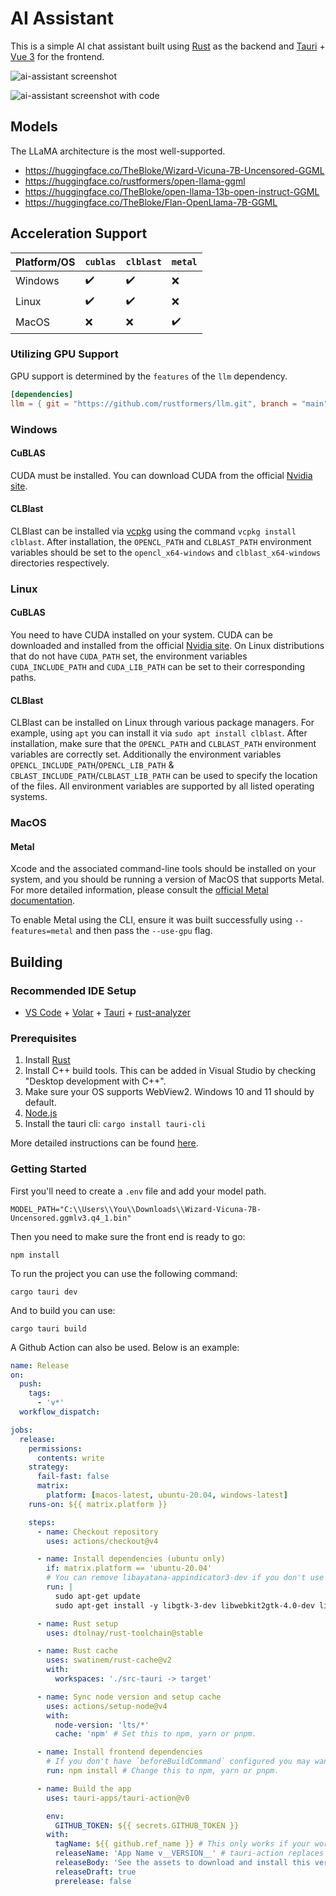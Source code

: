 # AI Assistant

This is a simple AI chat assistant built using [Rust](https://www.rust-lang.org/) as the backend and [Tauri](https://tauri.app/) + [Vue 3](https://vuejs.org/) for the frontend.

![ai-assistant screenshot](screenshot.jpg)

![ai-assistant screenshot with code](screenshot2.jpg)

## Models

The LLaMA architecture is the most well-supported.

* https://huggingface.co/TheBloke/Wizard-Vicuna-7B-Uncensored-GGML
* https://huggingface.co/rustformers/open-llama-ggml
* https://huggingface.co/TheBloke/open-llama-13b-open-instruct-GGML
* https://huggingface.co/TheBloke/Flan-OpenLlama-7B-GGML


## Acceleration Support

| Platform/OS | `cublas`           | `clblast`          | `metal`            |
| ----------- | ------------------ | ------------------ | ------------------ |
| Windows     | :heavy_check_mark: | :heavy_check_mark: | :x:                |
| Linux       | :heavy_check_mark: | :heavy_check_mark: | :x:                |
| MacOS       | :x:                | :x:                | :heavy_check_mark: |

### Utilizing GPU Support

GPU support is determined by the `features` of the `llm` dependency.

```toml
[dependencies]
llm = { git = "https://github.com/rustformers/llm.git", branch = "main", features = ["cublas"] } 
```

### Windows

#### CuBLAS

CUDA must be installed. You can download CUDA from the official [Nvidia site](https://developer.nvidia.com/cuda-downloads).

#### CLBlast

CLBlast can be installed via [vcpkg](https://vcpkg.io/en/getting-started.html) using the command `vcpkg install clblast`. After installation, the `OPENCL_PATH` and `CLBLAST_PATH` environment variables should be set to the `opencl_x64-windows` and `clblast_x64-windows` directories respectively.

### Linux

#### CuBLAS

You need to have CUDA installed on your system. CUDA can be downloaded and installed from the official [Nvidia site](https://developer.nvidia.com/cuda-downloads). On Linux distributions that do not have `CUDA_PATH` set, the environment variables `CUDA_INCLUDE_PATH` and `CUDA_LIB_PATH` can be set to their corresponding paths.

#### CLBlast

CLBlast can be installed on Linux through various package managers. For example, using `apt` you can install it via `sudo apt install clblast`. After installation, make sure that the `OPENCL_PATH` and `CLBLAST_PATH` environment variables are correctly set. Additionally the environment variables `OPENCL_INCLUDE_PATH`/`OPENCL_LIB_PATH` & `CBLAST_INCLUDE_PATH`/`CLBLAST_LIB_PATH` can be used to specify the location of the files. All environment variables are supported by all listed operating systems.

### MacOS

#### Metal

Xcode and the associated command-line tools should be installed on your system, and you should be running a version of MacOS that supports Metal. For more detailed information, please consult the [official Metal documentation](https://developer.apple.com/metal/).

To enable Metal using the CLI, ensure it was built successfully using `--features=metal` and then pass the `--use-gpu` flag.


## Building

### Recommended IDE Setup

- [VS Code](https://code.visualstudio.com/) + [Volar](https://marketplace.visualstudio.com/items?itemName=Vue.volar) + [Tauri](https://marketplace.visualstudio.com/items?itemName=tauri-apps.tauri-vscode) + [rust-analyzer](https://marketplace.visualstudio.com/items?itemName=rust-lang.rust-analyzer)

### Prerequisites

1. Install [Rust](https://www.rust-lang.org/)
2. Install C++ build tools. This can be added in Visual Studio by checking "Desktop development with C++".
3. Make sure your OS supports WebView2. Windows 10 and 11 should by default.
4. [Node.js](https://nodejs.org/en)
5. Install the tauri cli: `cargo install tauri-cli`

More detailed instructions can be found [here](https://tauri.app/v1/guides/getting-started/prerequisites).

### Getting Started

First you'll need to create a `.env` file and add your model path.

```
MODEL_PATH="C:\\Users\\You\\Downloads\\Wizard-Vicuna-7B-Uncensored.ggmlv3.q4_1.bin"
```

Then you need to make sure the front end is ready to go:

```
npm install
```

To run the project you can use the following command:

```
cargo tauri dev
```

And to build you can use:

```
cargo tauri build
```

A Github Action can also be used. Below is an example:

```yaml
name: Release
on:
  push:
    tags:
      - 'v*'
  workflow_dispatch:

jobs:
  release:
    permissions:
      contents: write
    strategy:
      fail-fast: false
      matrix:
        platform: [macos-latest, ubuntu-20.04, windows-latest]
    runs-on: ${{ matrix.platform }}

    steps:
      - name: Checkout repository
        uses: actions/checkout@v4

      - name: Install dependencies (ubuntu only)
        if: matrix.platform == 'ubuntu-20.04'
        # You can remove libayatana-appindicator3-dev if you don't use the system tray feature.
        run: |
          sudo apt-get update
          sudo apt-get install -y libgtk-3-dev libwebkit2gtk-4.0-dev libayatana-appindicator3-dev librsvg2-dev

      - name: Rust setup
        uses: dtolnay/rust-toolchain@stable

      - name: Rust cache
        uses: swatinem/rust-cache@v2
        with:
          workspaces: './src-tauri -> target'

      - name: Sync node version and setup cache
        uses: actions/setup-node@v4
        with:
          node-version: 'lts/*'
          cache: 'npm' # Set this to npm, yarn or pnpm.

      - name: Install frontend dependencies
        # If you don't have `beforeBuildCommand` configured you may want to build your frontend here too.
        run: npm install # Change this to npm, yarn or pnpm.

      - name: Build the app
        uses: tauri-apps/tauri-action@v0

        env:
          GITHUB_TOKEN: ${{ secrets.GITHUB_TOKEN }}
        with:
          tagName: ${{ github.ref_name }} # This only works if your workflow triggers on new tags.
          releaseName: 'App Name v__VERSION__' # tauri-action replaces \_\_VERSION\_\_ with the app version.
          releaseBody: 'See the assets to download and install this version.'
          releaseDraft: true
          prerelease: false
```
